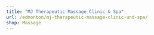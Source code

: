 ```yaml
---
title: "MJ Therapeutic Massage Clinic & Spa"
url: /edmonton/mj-therapeutic-massage-clinic-und-spa/
shop: Massage
---
```

